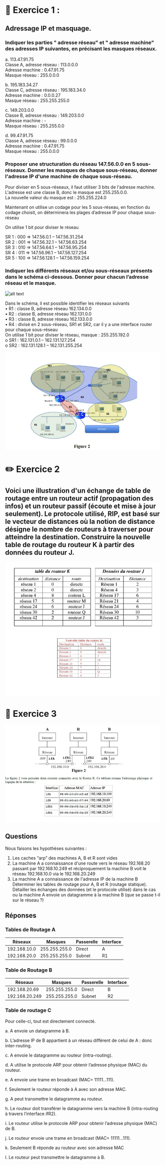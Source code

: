 # 🔢 Exercice 1 :

## Adressage IP et masquage.

### Indiquer les parties " adresse réseau" et " adresse machine" des adresses IP suivantes, en précisant les masques réseaux.


a. 113.47.91.75  
Classe A, adresse réseau : 113.0.0.0  
Adresse machine : 0.47.91.75  
Masque réseau : 255.0.0.0

b. 195.183.34.27  
Classe C, adresse réseau : 195.183.34.0  
Adresse machine : 0.0.0.27  
Masque réseau : 255.255.255.0  

c. 149.203.0.0  
Classe B, adresse réseau : 149.203.0.0  
Adresse machine : -  
Masque réseau : 255.255.0.0  

d.  99.47.91.75  
Classe A, adresse réseau : 99.0.0.0  
Adresse machine : 0.47.91.75  
Masque réseau : 255.0.0.0  

### Proposer une structuration du réseau 147.56.0.0 en 5 sous-réseaux. Donner les masques de chaque sous-réseau, donner l'adresse IP d'une machine de chaque sous-réseau.

Pour diviser en 5 sous-réseaux, il faut utiliser 3 bits de l'adresse machine.
L'adresse est une classe B, donc le masque est 255.255.0.0.  
La nouvelle valeur du masque est : 255.255.224.0 

Maintenant on utilise un codage pour les 5 sous-réseau, en fonction du codage choisit, on déterminera les plages d’adresse IP pour chaque sous-réseau

On utilise 1 bit pour diviser le réseau   

SR 1 : 000 => 147.56.0.1 – 147.56.31.254  
SR 2 : 001 => 147.56.32.1 – 147.56.63.254  
SR 3 : 010 => 147.56.64.1 – 147.56.95.254  
SR 4 : 011 => 147.56.96.1 – 147.56.127.254  
SR 5 : 100 => 147.56.128.1 – 147.56.159.254  


### Indiquer les différents réseaux et/ou sous-réseaux présents dans le schéma ci-dessous. Donner pour chacun l’adresse réseau et le masque.

![alt text](Images/Schéma_1_TD_Routage.png)

Dans le schéma, il est possible identifier les réseaux suivants   
• R1 : classe B, adresse réseau 162.134.0.0  
• R2 : classe B, adresse réseau 162.131.0.0  
• R3 : classe B, adresse réseau 162.133.0.0  
• R4 : divisé en 2 sous-réseau, SR1 et SR2, car il y a une interface router pour chaque
sous-réseau  
On utilise 1 bit pour diviser le réseau, masque : 255.255.192.0  
o SR1 : 162.131.0.1 – 162.131.127.254   
o SR2 : 162.131.128.1 – 162.131.255.254   

![alt text](Images/Schéma_Réponse_1_TD_Routage.png)

# ✏️ Exercice 2

## Voici une illustration d'un échange de table de routage entre un routeur actif (propagation des infos) et un routeur passif (écoute et mise à jour seulement). Le protocole utilisé, RIP, est basé sur le vecteur de distances où la notion de distance désigne le nombre de routeurs à traverser pour atteindre la destination. Construire la nouvelle table de routage du routeur K à partir des données du routeur J.


![alt text](Images/Exo2_TD_Routage.png)  



# 🧩 Exercice 3 

![alt text](Images/Enonce_Exo3.png)  

## Questions
Nous faisons les hypothèses suivantes :

1. Les caches “arp” des machines A, B et R sont vides
2. La machine A a connaissance d'une route vers le réseau 192.168.20 passant par 192.168.10.249 et
réciproquement la machine B voit le réseau 192.168.10.0 via le 192.168.20.249
3. La machine A a connaissance de l'adresse IP de la machine B
Déterminer les tables de routage pour A, B et R (routage statique).
Détailler les échanges des données (et le protocole utilisé) dans le cas ou la machine A envoie un datagramme à
la machine B (que se passe t-il sur le réseau ?)  

## Réponses 

### Tables de Routage A

| Réseaux      | Masques        | Passerelle | Interface |
|--------------|----------------|------------|-----------|
| 192.168.10.0 | 255.255.255.0  | Direct     | A         |
| 192.168.20.0 | 255.255.255.0  | Subnet     | R1        |


### Table de Routage B

| Réseaux       | Masques        | Passerelle | Interface |
|---------------|----------------|------------|-----------|
| 192.168.20.69 | 255.255.255.0  | Direct     | B         |
| 192.168.20.249| 255.255.255.0  | Subnet     | R2        |

### Table de routage C

Pour celle-ci, tout est directement connecté.  

a. A envoie un datagramme à B.  

b. L’adresse IP de B appartient à un réseau diffèrent de celui de A : donc inter-routing.  

c. A envoie le datagramme au routeur (intra-routing).  

d. A utilise le protocole ARP pour obtenir l’adresse physique (MAC) du routeur.  

e. A envoie une trame en broadcast (MAC= 11111…111).  

f. Seulement le routeur réponde à A avec son adresse MAC.  

g. A peut transmettre le datagramme au routeur.  

h. Le routeur doit transférer le datagramme vers la machine B (intra-routing à travers l’interface ifR2).  

i. Le routeur utilise le protocole ARP pour obtenir l’adresse physique (MAC) de B.  

j. Le routeur envoie une trame en broadcast (MAC= 11111…111).  

k. Seulement B réponde au routeur avec son adresse MAC

l. Le routeur peut transmettre le datagramme à B.  